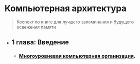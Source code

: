 # Компьютерная архитектура

> Коспект по книге для лучшего запоминания и будущего освежения памяти

+ ## 1 глава: Введение
    * ### [Многоуровневая компьютерная организация](https://github.com/S5477/computer_architecture/blob/main/ch1/многоуровневая_компьютерная_организация.md).
